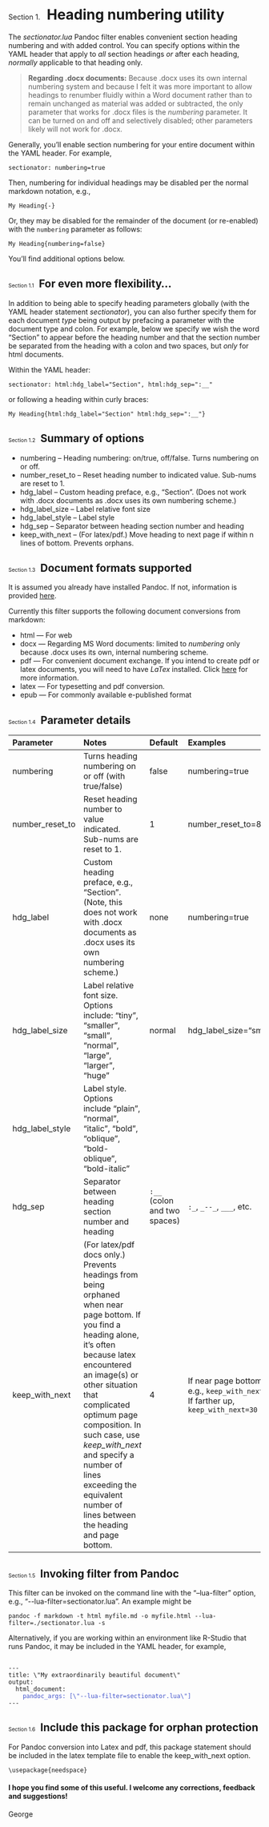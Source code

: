 # <span style="font-style:normal; font-weight:normal; font-size:.5em; ">Section 1.</span>&nbsp;&nbsp;Heading numbering utility

The *sectionator.lua* Pandoc filter enables convenient section heading
numbering and with added control. You can specify options within the
YAML header that apply to *all* section headings *or* after each
heading, *normally* applicable to that heading only.

> **Regarding .docx documents:** Because .docx uses its own internal
> numbering system and because I felt it was more important to allow
> headings to renumber fluidly within a Word document rather than to
> remain unchanged as material was added or subtracted, the only
> parameter that works for .docx files is the *numbering* parameter. It
> can be turned on and off and selectively disabled; other parameters
> likely will not work for .docx.

Generally, you’ll enable section numbering for your entire document
within the YAML header. For example,

`sectionator: numbering=true`

Then, numbering for individual headings may be disabled per the normal
markdown notation, e.g.,

`My Heading{-}`

Or, they may be disabled for the remainder of the document (or
re-enabled) with the `numbering` parameter as follows:

`My Heading{numbering=false}`

You’ll find additional options below.

## <span style="font-style:normal; font-weight:normal; font-size:.5em; ">Section 1.1</span>&nbsp;&nbsp;For even more flexibility…

In addition to being able to specify heading parameters globally (with
the YAML header statement *sectionator*), you can also further specify
them for each document *type* being output by prefacing a parameter with
the document type and colon. For example, below we specify we wish the
word “Section” to appear before the heading number and that the section
number be separated from the heading with a colon and two spaces, but
*only* for html documents.

Within the YAML header:

`sectionator: html:hdg_label="Section", html:hdg_sep=":__"`

or following a heading within curly braces:

`My Heading{html:hdg_label="Section" html:hdg_sep=":__"}`

## <span style="font-style:normal; font-weight:normal; font-size:.5em; ">Section 1.2</span>&nbsp;&nbsp;Summary of options

- numbering – Heading numbering: on/true, off/false. Turns numbering on
  or off.
- number_reset_to – Reset heading number to indicated value. Sub-nums
  are reset to 1.
- hdg_label – Custom heading preface, e.g., “Section”. (Does not work
  with .docx documents as .docx uses its own numbering scheme.)
- hdg_label_size – Label relative font size
- hdg_label_style – Label style
- hdg_sep – Separator between heading section number and heading
- keep_with_next – (For latex/pdf.) Move heading to next page if within
  n lines of bottom. Prevents orphans.

## <span style="font-style:normal; font-weight:normal; font-size:.5em; ">Section 1.3</span>&nbsp;&nbsp;Document formats supported

It is assumed you already have installed Pandoc. If not, information is
provided [here](https://pandoc.org/installing.html).

Currently this filter supports the following document conversions from
markdown:

- html — For web
- docx — Regarding MS Word documents: limited to *numbering* only
  because .docx uses its own, internal numbering scheme.
- pdf — For convenient document exchange. If you intend to create pdf or
  latex documents, you will need to have *LaTex* installed. Click
  [here](https://www.latex-project.org/get/) for more information.
- latex — For typesetting and pdf conversion.
- epub — For commonly available e-published format

## <span style="font-style:normal; font-weight:normal; font-size:.5em; ">Section 1.4</span>&nbsp;&nbsp;Parameter details

| Parameter       | Notes                                                                                                                                                                                                                                                                                                                                                                              | Default                      | Examples                                                                          |
|:----------------|:-----------------------------------------------------------------------------------------------------------------------------------------------------------------------------------------------------------------------------------------------------------------------------------------------------------------------------------------------------------------------------------|:-----------------------------|:----------------------------------------------------------------------------------|
| numbering       | Turns heading numbering on or off (with true/false)                                                                                                                                                                                                                                                                                                                                | false                        | numbering=true                                                                    |
| number_reset_to | Reset heading number to value indicated. Sub-nums are reset to 1.                                                                                                                                                                                                                                                                                                                  | 1                            | number_reset_to=8                                                                 |
| hdg_label       | Custom heading preface, e.g., “Section”. (Note, this does not work with .docx documents as .docx uses its own numbering scheme.)                                                                                                                                                                                                                                                   | none                         | numbering=true                                                                    |
| hdg_label_size  | Label relative font size. Options include: “tiny”, “smaller”, “small”, “normal”, “large”, “larger”, “huge”                                                                                                                                                                                                                                                                         | normal                       | hdg_label_size=“small”                                                            |
| hdg_label_style | Label style. Options include “plain”, “normal”, “italic”, “bold”, “oblique”, “bold-oblique”, “bold-italic”                                                                                                                                                                                                                                                                         |                              |                                                                                   |
| hdg_sep         | Separator between heading section number and heading                                                                                                                                                                                                                                                                                                                               | `:__` (colon and two spaces) | `:_`, `_--_`, `___`, etc.                                                         |
| keep_with_next  | (For latex/pdf docs only.) Prevents headings from being orphaned when near page bottom. If you find a heading alone, it’s often because latex encountered an image(s) or other situation that complicated optimum page composition. In such case, use *keep_with_next* and specify a number of lines exceeding the equivalent number of lines between the heading and page bottom. | 4                            | If near page bottom, e.g., `keep_with_next=5`. If farther up, `keep_with_next=30` |

## <span style="font-style:normal; font-weight:normal; font-size:.5em; ">Section 1.5</span>&nbsp;&nbsp;Invoking filter from Pandoc

This filter can be invoked on the command line with the “–lua-filter”
option, e.g., “--lua-filter=sectionator.lua”. An example might be

`pandoc -f markdown -t html myfile.md -o myfile.html --lua-filter=./sectionator.lua -s`

Alternatively, if you are working within an environment like R-Studio
that runs Pandoc, it may be included in the YAML header, for example,

<pre><code>
---
title: \"My extraordinarily beautiful document\" 
output:
  html_document:
    <span style="color:#45c">pandoc_args: [\"--lua-filter=sectionator.lua\"]</span>
---
</code></pre>

## <span style="font-style:normal; font-weight:normal; font-size:.5em; ">Section 1.6</span>&nbsp;&nbsp;Include this package for orphan protection

For Pandoc conversion into Latex and pdf, this package statement should
be included in the latex template file to enable the keep_with_next
option.

`\usepackage{needspace}`

#### <span style="font-style:normal; font-weight:normal; font-size:.5em; "></span>I hope you find some of this useful. I welcome any corrections, feedback and suggestions!

George
